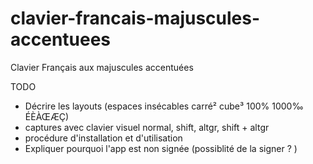 # clavier-francais-majuscules-accentuees
Clavier Français aux majuscules accentuées

TODO

- Décrire les layouts (espaces insécables carré² cube³ 100% 1000‰ ÉÈÀŒÆÇ)
- captures avec clavier visuel normal, shift, altgr, shift + altgr
- procédure d'installation et d'utilisation
- Expliquer pourquoi l'app est non signée (possiblité de la signer ? )
